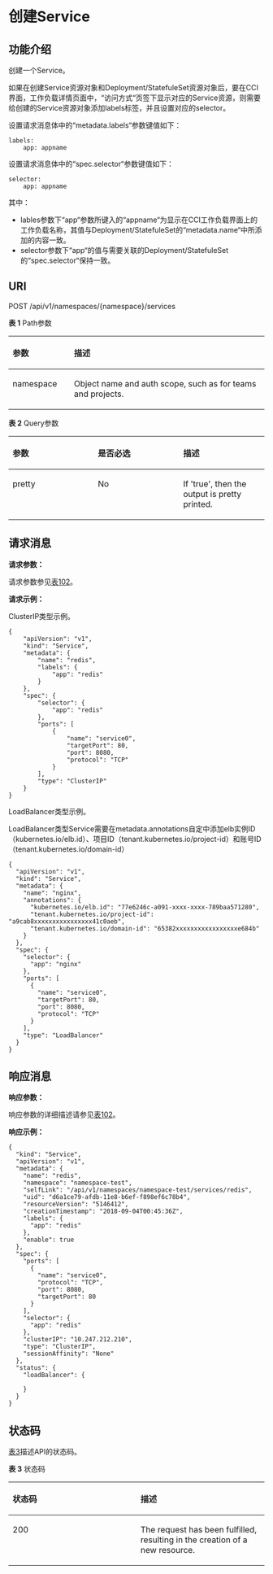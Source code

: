 # 创建Service<a name="cci_02_3048"></a>

## 功能介绍<a name="s6b7bf0e53f9c495eb9b89e73dc6bae80"></a>

创建一个Service。

如果在创建Service资源对象和Deployment/StatefuleSet资源对象后，要在CCI界面，工作负载详情页面中，“访问方式“页签下显示对应的Service资源，则需要给创建的Service资源对象添加labels标签，并且设置对应的selector。

设置请求消息体中的“metadata.labels“参数键值如下：

```
labels:
    app: appname
```

设置请求消息体中的“spec.selector“参数键值如下：

```
selector:
    app: appname 
```

其中：

-   lables参数下“app“参数所键入的“appname“为显示在CCI工作负载界面上的工作负载名称，其值与Deployment/StatefuleSet的“metadata.name“中所添加的内容一致。
-   selector参数下“app“的值与需要关联的Deployment/StatefuleSet的“spec.selector“保持一致。

## URI<a name="s5d6abc7988cb426db0a9a10aa1e612b6"></a>

POST /api/v1/namespaces/\{namespace\}/services

**表 1**  Path参数

<a name="table1696332124519"></a>
<table><thead align="left"><tr id="row11961332194516"><th class="cellrowborder" valign="top" width="24%" id="mcps1.2.3.1.1"><p id="p396032144518"><a name="p396032144518"></a><a name="p396032144518"></a>参数</p>
</th>
<th class="cellrowborder" valign="top" width="76%" id="mcps1.2.3.1.2"><p id="p18962325454"><a name="p18962325454"></a><a name="p18962325454"></a>描述</p>
</th>
</tr>
</thead>
<tbody><tr id="row9960327457"><td class="cellrowborder" valign="top" width="24%" headers="mcps1.2.3.1.1 "><p id="p1496113214456"><a name="p1496113214456"></a><a name="p1496113214456"></a>namespace</p>
</td>
<td class="cellrowborder" valign="top" width="76%" headers="mcps1.2.3.1.2 "><p id="p141902036155717"><a name="p141902036155717"></a><a name="p141902036155717"></a>Object name and auth scope, such as for teams and projects.</p>
</td>
</tr>
</tbody>
</table>

**表 2**  Query参数

<a name="zh-cn_topic_0079615000_table64523107"></a>
<table><thead align="left"><tr id="zh-cn_topic_0079615000_row55516030"><th class="cellrowborder" valign="top" width="33.33333333333333%" id="mcps1.2.4.1.1"><p id="zh-cn_topic_0079615000_p504568"><a name="zh-cn_topic_0079615000_p504568"></a><a name="zh-cn_topic_0079615000_p504568"></a>参数</p>
</th>
<th class="cellrowborder" valign="top" width="33.33333333333333%" id="mcps1.2.4.1.2"><p id="p64287338205444"><a name="p64287338205444"></a><a name="p64287338205444"></a>是否必选</p>
</th>
<th class="cellrowborder" valign="top" width="33.33333333333333%" id="mcps1.2.4.1.3"><p id="p39891894205444"><a name="p39891894205444"></a><a name="p39891894205444"></a>描述</p>
</th>
</tr>
</thead>
<tbody><tr id="zh-cn_topic_0079615000_row48602122"><td class="cellrowborder" valign="top" width="33.33333333333333%" headers="mcps1.2.4.1.1 "><p id="zh-cn_topic_0079615000_p44457847"><a name="zh-cn_topic_0079615000_p44457847"></a><a name="zh-cn_topic_0079615000_p44457847"></a>pretty</p>
</td>
<td class="cellrowborder" valign="top" width="33.33333333333333%" headers="mcps1.2.4.1.2 "><p id="zh-cn_topic_0079615000_p44315844"><a name="zh-cn_topic_0079615000_p44315844"></a><a name="zh-cn_topic_0079615000_p44315844"></a>No</p>
</td>
<td class="cellrowborder" valign="top" width="33.33333333333333%" headers="mcps1.2.4.1.3 "><p id="zh-cn_topic_0079615000_p32813593"><a name="zh-cn_topic_0079615000_p32813593"></a><a name="zh-cn_topic_0079615000_p32813593"></a>If 'true', then the output is pretty printed.</p>
</td>
</tr>
</tbody>
</table>

## 请求消息<a name="zh-cn_topic_0079615000_ref458763557"></a>

**请求参数：**

请求参数参见[表102](数据结构.md#zh-cn_topic_0079615000_ref458759328)。

**请求示例：**

ClusterIP类型示例。

```
{
    "apiVersion": "v1",
    "kind": "Service",
    "metadata": {
        "name": "redis",
        "labels": {
            "app": "redis"
        }
    },
    "spec": {
        "selector": {
            "app": "redis"
        },
        "ports": [
            {
                "name": "service0",
                "targetPort": 80,
                "port": 8080,
                "protocol": "TCP"
            }
        ],
        "type": "ClusterIP"
    }
}
```

LoadBalancer类型示例。

LoadBalancer类型Service需要在metadata.annotations自定中添加elb实例ID（kubernetes.io/elb.id）、项目ID（tenant.kubernetes.io/project-id）和账号ID（tenant.kubernetes.io/domain-id）

```
{
  "apiVersion": "v1",
  "kind": "Service",
  "metadata": {
    "name": "nginx",
    "annotations": {
      "kubernetes.io/elb.id": "77e6246c-a091-xxxx-xxxx-789baa571280",
      "tenant.kubernetes.io/project-id": "a9cab8xxxxxxxxxxxxxxxx41c0aeb",
      "tenant.kubernetes.io/domain-id": "65382xxxxxxxxxxxxxxxxxe684b"
    }
  },
  "spec": {
    "selector": {
      "app": "nginx"
    },
    "ports": [
      {
        "name": "service0",
        "targetPort": 80,
        "port": 8080,
        "protocol": "TCP"
      }
    ],
    "type": "LoadBalancer"
  }
}
```

## 响应消息<a name="s6d1491fd7cac4a0fa401c80bcb2778d1"></a>

**响应参数：**

响应参数的详细描述请参见[表102](数据结构.md#zh-cn_topic_0079615000_ref458759328)。

**响应示例：**

```
{
  "kind": "Service",
  "apiVersion": "v1",
  "metadata": {
    "name": "redis",
    "namespace": "namespace-test",
    "selfLink": "/api/v1/namespaces/namespace-test/services/redis",
    "uid": "d6a1ce79-afdb-11e8-b6ef-f898ef6c78b4",
    "resourceVersion": "5146412",
    "creationTimestamp": "2018-09-04T00:45:36Z",
    "labels": {
      "app": "redis"
    },
    "enable": true
  },
  "spec": {
    "ports": [
      {
        "name": "service0",
        "protocol": "TCP",
        "port": 8080,
        "targetPort": 80
      }
    ],
    "selector": {
      "app": "redis"
    },
    "clusterIP": "10.247.212.210",
    "type": "ClusterIP",
    "sessionAffinity": "None"
  },
  "status": {
    "loadBalancer": {

    }
  }
}
```

## 状态码<a name="s98b5155925e944f0b008c4f34c95225b"></a>

[表3](#zh-cn_topic_0079615000_table33742049)描述API的状态码。

**表 3**  状态码

<a name="zh-cn_topic_0079615000_table33742049"></a>
<table><thead align="left"><tr id="zh-cn_topic_0079615000_row19948981"><th class="cellrowborder" valign="top" width="50%" id="mcps1.2.3.1.1"><p id="p59593538205444"><a name="p59593538205444"></a><a name="p59593538205444"></a>状态码</p>
</th>
<th class="cellrowborder" valign="top" width="50%" id="mcps1.2.3.1.2"><p id="p62347282205444"><a name="p62347282205444"></a><a name="p62347282205444"></a>描述</p>
</th>
</tr>
</thead>
<tbody><tr id="zh-cn_topic_0079615000_row49645340"><td class="cellrowborder" valign="top" width="50%" headers="mcps1.2.3.1.1 "><p id="zh-cn_topic_0079615000_p61849578"><a name="zh-cn_topic_0079615000_p61849578"></a><a name="zh-cn_topic_0079615000_p61849578"></a>200</p>
</td>
<td class="cellrowborder" valign="top" width="50%" headers="mcps1.2.3.1.2 "><p id="zh-cn_topic_0079615000_p43759888"><a name="zh-cn_topic_0079615000_p43759888"></a><a name="zh-cn_topic_0079615000_p43759888"></a>The request has been fulfilled, resulting in the creation of a new resource.</p>
</td>
</tr>
</tbody>
</table>

